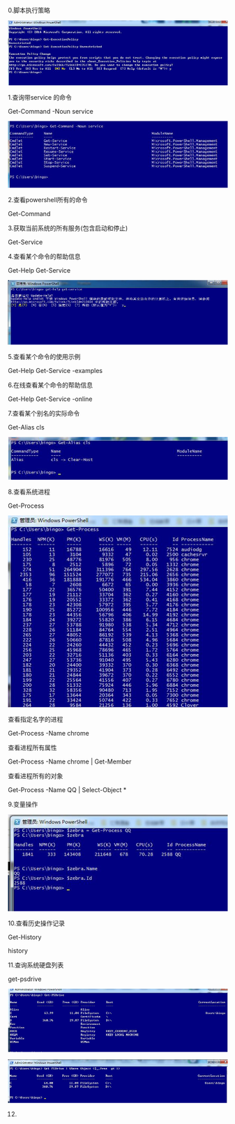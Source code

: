0.脚本执行策略

![image](./static/get-executionpolicy.jpg)

1.查询带service 的命令

Get-Command -Noun service

![image](./static/get-command.jpg)

2.查看powershell所有的命令

Get-Command

3.获取当前系统的所有服务(包含启动和停止)

Get-Service

4.查看某个命令的帮助信息

Get-Help Get-Service

![image](./static/get-help.jpg)

5.查看某个命令的使用示例

Get-Help Get-Service -examples

6.在线查看某个命令的帮助信息

Get-Help Get-Service -online

7.查看某个别名的实际命令

Get-Alias cls

![image](./static/get-alias.jpg)

8.查看系统进程

Get-Process

![image](./static/get-process.jpg)

查看指定名字的进程

Get-Process -Name chrome

查看进程所有属性

Get-Process -Name chrome | Get-Member

查看进程所有的对象

Get-Process -Name QQ | Select-Object *

9.变量操作

![image](./static/methods.jpg)

10.查看历史操作记录

Get-History

history

11.查询系统硬盘列表

get-psdrive

![image](./static/get-psdrive.jpg)

![image](./static/get-psdrive02.jpg)


12.






























